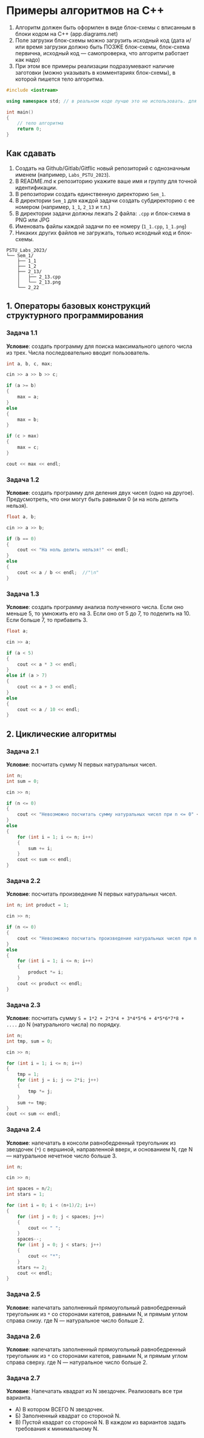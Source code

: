 # Примеры алгоритмов на C++

1. Алгоритм должен быть оформлен в виде блок-схемы с вписанным в блоки кодом на C++ (app.diagrams.net)
2. Поле загрузки блок-схемы можно загрузить исходный код (дата и/или время загрузки должно быть ПОЗЖЕ блок-схемы, блок-схема первична, исходный код — самопроверка, что алгоритм работает как надо)
3. При этом все примеры реализации подразумевают наличие заготовки (можно указывать в комментариях блок-схемы), в которой пишется тело алгоритма.

```c++
#include <iostream>

using namespace std; // в реальном коде лучше это не использовать. для учебного ок

int main()
{
    // тело алгоритма
    return 0;
}
```

## Как сдавать

1. Создать на Github/Gitlab/Gitflic новый репозиторий с однозначным именем (например, `Labs_PSTU_2023`). 
2. В README.md к репозиторию укажите ваше имя и группу для точной идентификации.
3. В репозитории создать единственную директорию `Sem_1`.
4. В директории `Sem_1` для каждой задачи создать субдиректорию с ее номером (например, `1_1`, `2_13` и т.п.)
5. В директории задачи должны лежать 2 файла: `.cpp` и блок-схема в PNG или JPG
6. Именовать файлы каждой задачи по ее номеру (`1_1.cpp`, `1_1.png`)
7. Никаких других файлов не загружать, только исходный код и блок-схемы.

```
PSTU_Labs_2023/
└── Sem_1/
    ├── 1_1
    ├── 1_2
    ├── 2_13/
    │   ├── 2_13.cpp
    │   └── 2_13.png
    └── 2_22
```

## 1. Операторы базовых конструкций структурного программирования

### Задача 1.1

**Условие**: создать программу для поиска максимального целого числа из трех. Числа последовательно вводит пользователь.

```c++
int a, b, c, max;

cin >> a >> b >> c;

if (a >= b)
{
    max = a;
}
else
{
    max = b;
}

if (c > max)
{
    max = c;
}

cout << max << endl;
```

### Задача 1.2

**Условие**: создать программу для деления двух чисел (одно на другое). Предусмотреть, что они могут быть равными 0 (и на ноль делить нельзя).

```c++
float a, b;

cin >> a >> b;

if (b == 0)
{
    cout << "На ноль делить нельзя!" << endl; 
}
else
{
    cout << a / b << endl;  //"\n"
}

```

### Задача 1.3

**Условие**: создать программу анализа полученного числа. Если оно меньше 5, то умножить его на 3. Если оно от 5 до 7, то поделить на 10. Если больше 7, то прибавить 3.

```c++
float a;

cin >> a;

if (a < 5)
{
    cout << a * 3 << endl;
}
else if (a > 7)
{
    cout << a + 3 << endl;
}
else
{
    cout << a / 10 << endl;
}
```

## 2. Циклические алгоритмы

### Задача 2.1

**Условие**: посчитать сумму N первых натуральных чисел.

```c++
int n;
int sum = 0;

cin >> n;

if (n <= 0)
{
    cout << "Невозможно посчитать сумму натуральных чисел при n <= 0" << endl;
}
else
{
    for (int i = 1; i <= n; i++)
    {
        sum += i;
    }
    cout << sum << endl;
}
```

### Задача 2.2

**Условие**: посчитать произведение N первых натуральных чисел.

```c++
int n; int product = 1;

cin >> n;

if (n <= 0)
{
    cout << "Невозможно посчитать произведение натуральных чисел при n <= 0" << endl;
}
else
{
    for (int i = 1; i <= n; i++)
    {
        product *= i;
    }
    cout << product << endl;
}
```

### Задача 2.3

**Условие**: посчитать сумму `S = 1*2 + 2*3*4 + 3*4*5*6 + 4*5*6*7*8 + ....` до N (натурального числа) по порядку.

```c++
int n;
int tmp, sum = 0;

cin >> n;

for (int i = 1; i <= n; i++)
{
    tmp = 1;
    for (int j = i; j <= 2*i; j++)
    {
        tmp *= j;
    }
    sum += tmp;
}
cout << sum << endl;
```

### Задача 2.4

**Условие**: напечатать в консоли равнобедренный треугольник из звездочек (`*`) с вершиной, направленной вверх, и основанием N, где N — натуральное нечетное число больше 3.

```c++
int n;

cin >> n;

int spaces = n/2;
int stars = 1;

for (int i = 0; i < (n+1)/2; i++)
{
    for (int j = 0; j < spaces; j++)
    {
        cout << " ";
    }
    spaces--;
    for (int j = 0; j < stars; j++)
    {
        cout << "*";
    }
    stars += 2;
    cout << endl;
}
```

### Задача 2.5

**Условие**: напечатать заполненный прямоугольный равнобедренный треугольник из `*` со сторонами катетов, равными N, и прямым углом справа снизу. где N — натуральное число больше 2.

### Задача 2.6

**Условие**: напечатать заполненный прямоугольный равнобедренный треугольник из `*` со сторонами катетов, равными N, и прямым углом справа сверху. где N — натуральное число больше 2.

### Задача 2.7

**Условие**: Напечатать квадрат из N звездочек. Реализовать все три варианта. 

* А) В котором ВСЕГО N звездочек.
* Б) Заполненный квадрат со стороной N.
* В) Пустой квадрат со стороной N. В каждом из вариантов задать требования к минимальному N.

